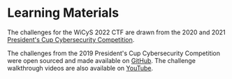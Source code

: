 # Learning Materials

The challenges for the WiCyS 2022 CTF are drawn from the 2020 and 2021 [President's Cup Cybersecurity Competition](https://www.cisa.gov/presidentscup).

The challenges from the 2019 President's Cup Cybersecurity Competition were open sourced and made available on [GitHub](https://github.com/cisagov/prescup19-challenges). The challenge walkthrough videos are also available on [YouTube](https://www.youtube.com/playlist?list=PLSNlEg26NNpyjtUujhwW16SkJbuE9Pppe).

